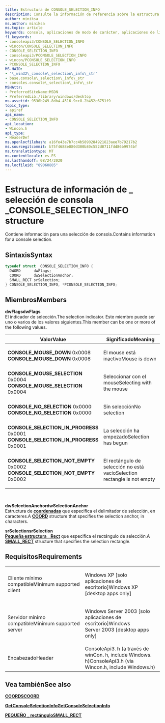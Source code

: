 ```yaml
---
title: Estructura de CONSOLE_SELECTION_INFO
description: Consulte la información de referencia sobre la estructura de CONSOLE_SELECTION_INFO, que contiene información para una selección de consola.
author: miniksa
ms.author: miniksa
ms.topic: article
keywords: consola, aplicaciones de modo de carácter, aplicaciones de línea de comandos, aplicaciones de terminal, API de consola
f1_keywords:
- consoleapi3/CONSOLE_SELECTION_INFO
- wincon/CONSOLE_SELECTION_INFO
- CONSOLE_SELECTION_INFO
- consoleapi3/PCONSOLE_SELECTION_INFO
- wincon/PCONSOLE_SELECTION_INFO
- PCONSOLE_SELECTION_INFO
MS-HAID:
- '\_win32\_console\_selection\_info\_str'
- base.console\_selection\_info\_str
- consoles.console\_selection\_info\_str
MSHAttr:
- PreferredSiteName:MSDN
- PreferredLib:/library/windows/desktop
ms.assetid: 9530b249-8db4-4516-9cc8-2b452c6751f9
topic_type:
- apiref
api_name:
- CONSOLE_SELECTION_INFO
api_location:
- Wincon.h
api_type:
- HeaderDef
ms.openlocfilehash: a16fe43e7b7cc4b5890284921823aee7b79217b2
ms.sourcegitcommit: b75f4688e080d300b80c552d0711fdd86b9974bf
ms.translationtype: MT
ms.contentlocale: es-ES
ms.lasthandoff: 08/24/2020
ms.locfileid: "89060805"
---
```

# <a name="console_selection_info-structure"></a><span data-ttu-id="66cac-104">Estructura de información de \_ selección de consola \_</span><span class="sxs-lookup"><span data-stu-id="66cac-104">CONSOLE\_SELECTION\_INFO structure</span></span>


<span data-ttu-id="66cac-105">Contiene información para una selección de consola.</span><span class="sxs-lookup"><span data-stu-id="66cac-105">Contains information for a console selection.</span></span>

<a name="syntax"></a><span data-ttu-id="66cac-106">Sintaxis</span><span class="sxs-lookup"><span data-stu-id="66cac-106">Syntax</span></span>
------

```C
typedef struct _CONSOLE_SELECTION_INFO {
  DWORD      dwFlags;
  COORD      dwSelectionAnchor;
  SMALL_RECT srSelection;
} CONSOLE_SELECTION_INFO, *PCONSOLE_SELECTION_INFO;
```

<a name="members"></a><span data-ttu-id="66cac-107">Miembros</span><span class="sxs-lookup"><span data-stu-id="66cac-107">Members</span></span>
-------

<span data-ttu-id="66cac-108">**dwFlags**</span><span class="sxs-lookup"><span data-stu-id="66cac-108">**dwFlags**</span></span>  
<span data-ttu-id="66cac-109">El indicador de selección.</span><span class="sxs-lookup"><span data-stu-id="66cac-109">The selection indicator.</span></span> <span data-ttu-id="66cac-110">Este miembro puede ser uno o varios de los valores siguientes.</span><span class="sxs-lookup"><span data-stu-id="66cac-110">This member can be one or more of the following values.</span></span>

<table>
<colgroup>
<col width="50%" />
<col width="50%" />
</colgroup>
<thead>
<tr class="header">
<th><span data-ttu-id="66cac-111">Valor</span><span class="sxs-lookup"><span data-stu-id="66cac-111">Value</span></span></th>
<th><span data-ttu-id="66cac-112">Significado</span><span class="sxs-lookup"><span data-stu-id="66cac-112">Meaning</span></span></th>
</tr>
</thead>
<tbody>
<tr class="odd">
<td><span data-ttu-id="66cac-113"><span id="CONSOLE_MOUSE_DOWN"></span><span id="console_mouse_down"></span>
<strong>CONSOLE_MOUSE_DOWN</strong> 0x0008</span><span class="sxs-lookup"><span data-stu-id="66cac-113"><span id="CONSOLE_MOUSE_DOWN"></span><span id="console_mouse_down"></span>
<strong>CONSOLE_MOUSE_DOWN</strong> 0x0008</span></span></td>
<td><p><span data-ttu-id="66cac-114">El mouse está inactivo</span><span class="sxs-lookup"><span data-stu-id="66cac-114">Mouse is down</span></span></p></td>
</tr>
<tr class="even">
<td><span data-ttu-id="66cac-115"><span id="CONSOLE_MOUSE_SELECTION"></span><span id="console_mouse_selection"></span>
<strong>CONSOLE_MOUSE_SELECTION</strong> 0x0004</span><span class="sxs-lookup"><span data-stu-id="66cac-115"><span id="CONSOLE_MOUSE_SELECTION"></span><span id="console_mouse_selection"></span>
<strong>CONSOLE_MOUSE_SELECTION</strong> 0x0004</span></span></td>
<td><p><span data-ttu-id="66cac-116">Seleccionar con el mouse</span><span class="sxs-lookup"><span data-stu-id="66cac-116">Selecting with the mouse</span></span></p></td>
</tr>
<tr class="odd">
<td><span data-ttu-id="66cac-117"><span id="CONSOLE_NO_SELECTION"></span><span id="console_no_selection"></span>
<strong>CONSOLE_NO_SELECTION</strong> 0x0000</span><span class="sxs-lookup"><span data-stu-id="66cac-117"><span id="CONSOLE_NO_SELECTION"></span><span id="console_no_selection"></span>
<strong>CONSOLE_NO_SELECTION</strong> 0x0000</span></span></td>
<td><p><span data-ttu-id="66cac-118">Sin selección</span><span class="sxs-lookup"><span data-stu-id="66cac-118">No selection</span></span></p></td>
</tr>
<tr class="even">
<td><span data-ttu-id="66cac-119"><span id="CONSOLE_SELECTION_IN_PROGRESS"></span><span id="console_selection_in_progress"></span>
<strong>CONSOLE_SELECTION_IN_PROGRESS</strong> 0x0001</span><span class="sxs-lookup"><span data-stu-id="66cac-119"><span id="CONSOLE_SELECTION_IN_PROGRESS"></span><span id="console_selection_in_progress"></span>
<strong>CONSOLE_SELECTION_IN_PROGRESS</strong> 0x0001</span></span></td>
<td><p><span data-ttu-id="66cac-120">La selección ha empezado</span><span class="sxs-lookup"><span data-stu-id="66cac-120">Selection has begun</span></span></p></td>
</tr>
<tr class="odd">
<td><span data-ttu-id="66cac-121"><span id="CONSOLE_SELECTION_NOT_EMPTY"></span><span id="console_selection_not_empty"></span>
<strong>CONSOLE_SELECTION_NOT_EMPTY</strong> 0x0002</span><span class="sxs-lookup"><span data-stu-id="66cac-121"><span id="CONSOLE_SELECTION_NOT_EMPTY"></span><span id="console_selection_not_empty"></span>
<strong>CONSOLE_SELECTION_NOT_EMPTY</strong> 0x0002</span></span></td>
<td><p><span data-ttu-id="66cac-122">El rectángulo de selección no está vacío</span><span class="sxs-lookup"><span data-stu-id="66cac-122">Selection rectangle is not empty</span></span></p></td>
</tr>
<tr class="even">
</tr>
<tr class="odd">
</tr>
<tr class="even">
</tr>
</tbody>
</table>

 

<span data-ttu-id="66cac-123">**dwSelectionAnchor**</span><span class="sxs-lookup"><span data-stu-id="66cac-123">**dwSelectionAnchor**</span></span>  
<span data-ttu-id="66cac-124">Estructura de [**coordenadas**](coord-str.md) que especifica el delimitador de selección, en caracteres.</span><span class="sxs-lookup"><span data-stu-id="66cac-124">A [**COORD**](coord-str.md) structure that specifies the selection anchor, in characters.</span></span>

<span data-ttu-id="66cac-125">**srSelection**</span><span class="sxs-lookup"><span data-stu-id="66cac-125">**srSelection**</span></span>  
<span data-ttu-id="66cac-126">[**Pequeña estructura \_ Rect**](small-rect-str.md) que especifica el rectángulo de selección.</span><span class="sxs-lookup"><span data-stu-id="66cac-126">A [**SMALL\_RECT**](small-rect-str.md) structure that specifies the selection rectangle.</span></span>

<a name="requirements"></a><span data-ttu-id="66cac-127">Requisitos</span><span class="sxs-lookup"><span data-stu-id="66cac-127">Requirements</span></span>
------------

<table>
<colgroup>
<col width="50%" />
<col width="50%" />
</colgroup>
<tbody>
<tr class="odd">
<td><p><span data-ttu-id="66cac-128">Cliente mínimo compatible</span><span class="sxs-lookup"><span data-stu-id="66cac-128">Minimum supported client</span></span></p></td>
<td><p><span data-ttu-id="66cac-129">Windows XP [solo aplicaciones de escritorio]</span><span class="sxs-lookup"><span data-stu-id="66cac-129">Windows XP [desktop apps only]</span></span></p></td>
</tr>
<tr class="even">
<td><p><span data-ttu-id="66cac-130">Servidor mínimo compatible</span><span class="sxs-lookup"><span data-stu-id="66cac-130">Minimum supported server</span></span></p></td>
<td><p><span data-ttu-id="66cac-131">Windows Server 2003 [solo aplicaciones de escritorio]</span><span class="sxs-lookup"><span data-stu-id="66cac-131">Windows Server 2003 [desktop apps only]</span></span></p></td>
</tr>
<tr class="odd">
<td><p><span data-ttu-id="66cac-132">Encabezado</span><span class="sxs-lookup"><span data-stu-id="66cac-132">Header</span></span></p></td>
<td><span data-ttu-id="66cac-133">ConsoleApi3. h (a través de winCon. h, include Windows. h)</span><span class="sxs-lookup"><span data-stu-id="66cac-133">ConsoleApi3.h (via Wincon.h, include Windows.h)</span></span></td>
</tr>
</tbody>
</table>

## <a name="span-idsee_alsospansee-also"></a><span data-ttu-id="66cac-134"><span id="see_also"></span>Vea también</span><span class="sxs-lookup"><span data-stu-id="66cac-134"><span id="see_also"></span>See also</span></span>


[<span data-ttu-id="66cac-135">**COORDS**</span><span class="sxs-lookup"><span data-stu-id="66cac-135">**COORD**</span></span>](coord-str.md)

[<span data-ttu-id="66cac-136">**GetConsoleSelectionInfo**</span><span class="sxs-lookup"><span data-stu-id="66cac-136">**GetConsoleSelectionInfo**</span></span>](getconsoleselectioninfo.md)

[<span data-ttu-id="66cac-137">**PEQUEÑO \_ rectángulo**</span><span class="sxs-lookup"><span data-stu-id="66cac-137">**SMALL\_RECT**</span></span>](small-rect-str.md)

 

 




